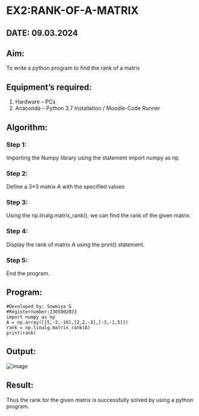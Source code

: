 # EX2:RANK-OF-A-MATRIX
## DATE: 09.03.2024
## Aim:
To write a python program to find the rank of a matrix
## Equipment’s required:
1. 	Hardware – PCs
2. 	Anaconda – Python 3.7 Installation / Moodle-Code Runner
## Algorithm:
### Step 1: 
Importing the Numpy library using the statement import numpy as np
### Step 2: 
Define a 3*3 matrix A with the specified values
### Step 3: 
Using the np.linalg.matrix_rank(), we can find the rank of the given matrix.
### Step 4: 
Display the rank of matrix A using the print() statement.
### Step 5:
End the program.
## Program:
```
#Devoloped by: Sowmiya G
#Registernumber:2305002023
import numpy as np
A = np.array([[5,-3,-10],[2,2,-3],[-3,-1,5]])
rank = np.linalg.matrix_rank(A)
print(rank)
```
## Output:
![image](https://github.com/sowmii76/RANK-OF-A-MATRIX/assets/146059163/8c74b20d-f2c3-437f-8e1d-b77d7b3c80f2)

## Result:
Thus the rank for the given matrix is successfully solved by  using a python program.

